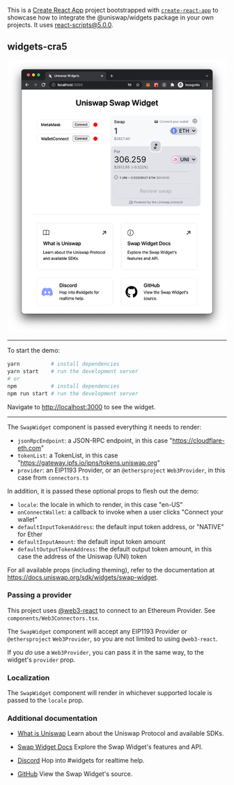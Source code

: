 This is a [Create React App](https://create-react-app.dev/) project bootstrapped with [`create-react-app`](https://create-react-app.dev/docs/getting-started) to showcase how to integrate the @uniswap/widgets package in your own projects. It uses react-scripts@5.0.0.

## widgets-cra5

![Uniswap Widgets](uniswap-widgets.png)

---

To start the demo:

```bash
yarn          # install dependencies
yarn start    # run the development server
# or
npm           # install dependencies
npm run start # run the development server
```

Navigate to [http://localhost:3000](http://localhost:3000) to see the widget.

---

The `SwapWidget` component is passed everything it needs to render:

- `jsonRpcEndpoint`: a JSON-RPC endpoint, in this case "https://cloudflare-eth.com"
- `tokenList`: a TokenList, in this case "https://gateway.ipfs.io/ipns/tokens.uniswap.org"
- `provider`: an EIP1193 Provider, or an `@ethersproject` `Web3Provider`, in this case from `connectors.ts`

In addition, it is passed these optional props to flesh out the demo:

- `locale`: the locale in which to render, in this case "en-US"
- `onConnectWallet`: a callback to invoke when a user clicks "Connect your wallet"
- `defaultInputTokenAddress`: the default input token address, or "NATIVE" for Ether
- `defaultInputAmount`: the default input token amount
- `defaultOutputTokenAddress`: the default output token amount, in this case the address of the Uniswap (UNI) token

For all available props (including theming), refer to the documentation at https://docs.uniswap.org/sdk/widgets/swap-widget.

### Passing a provider

This project uses [@web3-react](https://github.com/NoahZinsmeister/web3-react) to connect to an Ethereum Provider. See `components/Web3Connectors.tsx`.

The `SwapWidget` component will accept any EIP1193 Provider or `@ethersproject` `Web3Provider`, so you are not limited to using `@web3-react`.

If you _do_ use a `Web3Provider`, you can pass it in the same way, to the widget's `provider` prop.

### Localization

The `SwapWidget` component will render in whichever supported locale is passed to the `locale` prop.

### Additional documentation

- [What is Uniswap](https://docs.uniwap.org/)
  Learn about the Uniswap Protocol and available SDKs.

- [Swap Widget Docs](https://docs.uniswap.org/sdk/widgets/swap-widget)
  Explore the Swap Widget's features and API.

- [Discord](https://discord.gg/ybKVQUWb4s)
  Hop into #widgets for realtime help.

- [GitHub](https://github.com/Uniswap/interface/blob/main/src/lib/index.tsx)
  View the Swap Widget's source.
